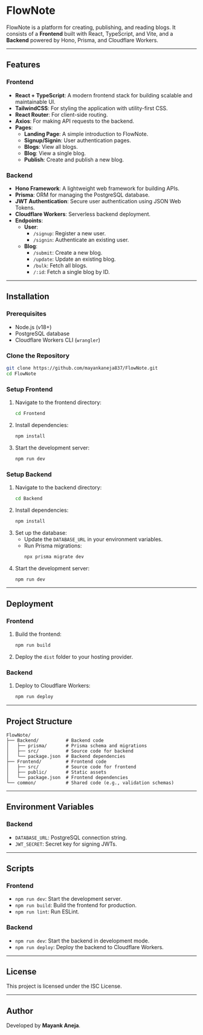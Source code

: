 # FlowNote

FlowNote is a platform for creating, publishing, and reading blogs. It consists of a **Frontend** built with React, TypeScript, and Vite, and a **Backend** powered by Hono, Prisma, and Cloudflare Workers.

---

## Features

### Frontend
- **React + TypeScript**: A modern frontend stack for building scalable and maintainable UI.
- **TailwindCSS**: For styling the application with utility-first CSS.
- **React Router**: For client-side routing.
- **Axios**: For making API requests to the backend.
- **Pages**:
  - **Landing Page**: A simple introduction to FlowNote.
  - **Signup/Signin**: User authentication pages.
  - **Blogs**: View all blogs.
  - **Blog**: View a single blog.
  - **Publish**: Create and publish a new blog.

### Backend
- **Hono Framework**: A lightweight web framework for building APIs.
- **Prisma**: ORM for managing the PostgreSQL database.
- **JWT Authentication**: Secure user authentication using JSON Web Tokens.
- **Cloudflare Workers**: Serverless backend deployment.
- **Endpoints**:
  - **User**:
    - `/signup`: Register a new user.
    - `/signin`: Authenticate an existing user.
  - **Blog**:
    - `/submit`: Create a new blog.
    - `/update`: Update an existing blog.
    - `/bulk`: Fetch all blogs.
    - `/:id`: Fetch a single blog by ID.

---

## Installation

### Prerequisites
- Node.js (v18+)
- PostgreSQL database
- Cloudflare Workers CLI (`wrangler`)

### Clone the Repository
```bash
git clone https://github.com/mayankaneja837/FlowNote.git
cd FlowNote
```

### Setup Frontend
1. Navigate to the frontend directory:
   ```bash
   cd Frontend
   ```
2. Install dependencies:
   ```bash
   npm install
   ```
3. Start the development server:
   ```bash
   npm run dev
   ```

### Setup Backend
1. Navigate to the backend directory:
   ```bash
   cd Backend
   ```
2. Install dependencies:
   ```bash
   npm install
   ```
3. Set up the database:
   - Update the `DATABASE_URL` in your environment variables.
   - Run Prisma migrations:
     ```bash
     npx prisma migrate dev
     ```
4. Start the development server:
   ```bash
   npm run dev
   ```

---

## Deployment

### Frontend
1. Build the frontend:
   ```bash
   npm run build
   ```
2. Deploy the `dist` folder to your hosting provider.

### Backend
1. Deploy to Cloudflare Workers:
   ```bash
   npm run deploy
   ```

---

## Project Structure

```
FlowNote/
├── Backend/          # Backend code
│   ├── prisma/       # Prisma schema and migrations
│   ├── src/          # Source code for backend
│   └── package.json  # Backend dependencies
├── Frontend/         # Frontend code
│   ├── src/          # Source code for frontend
│   ├── public/       # Static assets
│   └── package.json  # Frontend dependencies
└── common/           # Shared code (e.g., validation schemas)
```

---

## Environment Variables

### Backend
- `DATABASE_URL`: PostgreSQL connection string.
- `JWT_SECRET`: Secret key for signing JWTs.

---

## Scripts

### Frontend
- `npm run dev`: Start the development server.
- `npm run build`: Build the frontend for production.
- `npm run lint`: Run ESLint.

### Backend
- `npm run dev`: Start the backend in development mode.
- `npm run deploy`: Deploy the backend to Cloudflare Workers.

---

## License

This project is licensed under the ISC License.

---

## Author

Developed by **Mayank Aneja**.